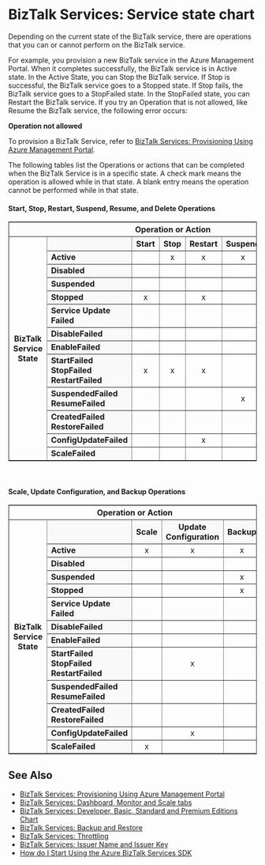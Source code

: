<properties 
	pageTitle="BizTalk Services: Service state chart | Azure" 
	description="The actions/operations allowed in different MABS status: stop, start, restart, suspend, resume, delete, scale, update configuration, and backing up" 
	services="biztalk-services" 
	documentationCenter="" 
	authors="MandiOhlinger" 
	manager="dwrede" 
	editor="cgronlun"/>

<tags 
	ms.service="biztalk-services" 
	ms.workload="integration" 
	ms.tgt_pltfrm="na" 
	ms.devlang="na" 
	ms.topic="article" 
	ms.date="02/01/2015" 
	ms.author="mandia"/>



# BizTalk Services: Service state chart
Depending on the current state of the BizTalk service, there are operations that you can or cannot perform on the BizTalk service.

For example, you provision a new BizTalk service in the Azure Management Portal. When it completes successfully, the BizTalk service is in Active state. In the Active State, you can Stop the BizTalk service. If Stop is successful, the BizTalk service goes to a Stopped state. If Stop fails, the BizTalk service goes to a StopFailed state. In the StopFailed state, you can Restart the BizTalk service. If you try an Operation that is not allowed, like Resume the BizTalk service, the following error occurs:

**Operation not allowed**

To provision a BizTalk Service, refer to [BizTalk Services: Provisioning Using Azure Management Portal](http://go.microsoft.com/fwlink/p/?LinkID=302280).

The following tables list the Operations or actions that can be completed when the BizTalk Service is in a specific state. A check mark means the operation is allowed while in that state. A blank entry means the operation cannot be performed while in that state.

#### Start, Stop, Restart, Suspend, Resume, and Delete Operations
<table border="1">
<tr>
        <th colspan="15">Operation or Action</th>
</tr>

<tr>
        <th rowspan="18">BizTalk Service State</th>
</tr>
<tr bgcolor="FAF9F9">
        <th> </th>
        <th>Start</th>
        <th>Stop</th>
        <th>Restart</th>
        <th>Suspend</th>
        <th>Resume</th>
        <th>Delete</th>
</tr>
<tr>
<td bgcolor="FAF9F9"><b>Active</b></td>
<td> </td>
<td><center>x</center></td>
<td><center>x</center></td>
<td><center>x</center></td>
<td> </td>
<td><center>x</center></td>
</tr>
<tr>
<td bgcolor="FAF9F9"><b>Disabled</b></td>
<td> </td>
<td> </td>
<td> </td>
<td> </td>
<td> </td>
<td><center>x</center></td>
</tr>
<tr>
<td bgcolor="FAF9F9"><b>Suspended</b></td>
<td> </td>
<td> </td>
<td> </td>
<td> </td>
<td><center>x</center></td>
<td><center>x</center></td>
</tr>
<tr>
<td bgcolor="FAF9F9"><b>Stopped</b></td>
<td><center>x</center></td>
<td> </td>
<td><center>x</center></td>
<td> </td>
<td> </td>
<td><center>x</center></td>
</tr>
<tr>
<td bgcolor="FAF9F9"><b>Service Update Failed</b></td>
<td> </td>
<td> </td>
<td> </td>
<td> </td>
<td> </td>
<td><center>x</center></td>
</tr>
<tr>
<td bgcolor="FAF9F9"><b>DisableFailed</b></td>
<td> </td>
<td> </td>
<td> </td>
<td> </td>
<td> </td>
<td><center>x</center></td>
</tr>
<tr>
<td bgcolor="FAF9F9"><b>EnableFailed</b></td>
<td> </td>
<td> </td>
<td> </td>
<td> </td>
<td> </td>
<td><center>x</center></td>
</tr>
<tr>
<td bgcolor="FAF9F9"><b>StartFailed<br/>
StopFailed<br/>
RestartFailed</b></td>
<td><center>x</center></td>
<td><center>x</center></td>
<td><center>x</center></td>
<td> </td>
<td> </td>
<td><center>x</center></td>
</tr>
<tr>
<td bgcolor="FAF9F9"><b>SuspendedFailed<br/>
ResumeFailed</b></td>
<td> </td>
<td> </td>
<td> </td>
<td><center>x</center></td>
<td><center>x</center></td>
<td><center>x</center></td>
</tr>
<tr>
<td bgcolor="FAF9F9"><b>CreatedFailed<br/>
RestoreFailed<br/></b></td>
<td> </td>
<td> </td>
<td> </td>
<td> </td>
<td> </td>
<td><center>x</center></td>
</tr>
<tr>
<td bgcolor="FAF9F9"><b>ConfigUpdateFailed</b></td>
<td> </td>
<td> </td>
<td><center>x</center></td>
<td> </td>
<td> </td>
<td><center>x</center></td>
</tr>
<tr>
<td bgcolor="FAF9F9"><b>ScaleFailed</b></td>
<td> </td>
<td> </td>
<td> </td>
<td> </td>
<td> </td>
<td><center>x</center></td>
</tr>
</table>
<br/>

#### Scale, Update Configuration, and Backup Operations
<table border="1">
<tr>
        <th colspan="15">Operation or Action</th>
</tr>

<tr>
        <th rowspan="18">BizTalk Service State</th>
</tr>
<tr bgcolor="FAF9F9">
        <th> </th>
        <th>Scale</th>
        <th>Update Configuration</th>
        <th>Backup</th>
</tr>
<tr>
<td bgcolor="FAF9F9"><b>Active</b></td>
<td><center>x</center></td>
<td><center>x</center></td>
<td><center>x</center></td>
</tr>
<tr>
<td bgcolor="FAF9F9"><b>Disabled</b></td>
<td> </td>
<td> </td>
<td> </td>
</tr>
<tr>
<td bgcolor="FAF9F9"><b>Suspended</b></td>
<td> </td>
<td> </td>
<td><center>x</center></td>
</tr>
<tr>
<td bgcolor="FAF9F9"><b>Stopped</b></td>
<td> </td>
<td> </td>
<td><center>x</center></td>
</tr>
<tr>
<td bgcolor="FAF9F9"><b>Service Update Failed</b></td>
<td> </td>
<td> </td>
<td> </td>
</tr>
<tr>
<td bgcolor="FAF9F9"><b>DisableFailed</b></td>
<td> </td>
<td> </td>
<td> </td>
</tr>
<tr>
<td bgcolor="FAF9F9"><b>EnableFailed</b></td>
<td> </td>
<td> </td>
<td> </td>
</tr>
<tr>
<td bgcolor="FAF9F9"><b>StartFailed<br/>
StopFailed<br/>
RestartFailed</b></td>
<td> </td>
<td><center>x</center></td>
<td> </td>
</tr>
<tr>
<td bgcolor="FAF9F9"><b>SuspendedFailed<br/>
ResumeFailed</b></td>
<td> </td>
<td> </td>
<td> </td>
</tr>
<tr>
<td bgcolor="FAF9F9"><b>CreatedFailed<br/>
RestoreFailed<br/></b></td>
<td> </td>
<td> </td>
<td> </td>
</tr>
<tr>
<td bgcolor="FAF9F9"><b>ConfigUpdateFailed</b></td>
<td> </td>
<td><center>x</center></td>
<td> </td>
</tr>
<tr>
<td bgcolor="FAF9F9"><b>ScaleFailed</b></td>
<td><center>x</center></td>
<td> </td>
<td> </td>
</tr>
</table>

## See Also
- [BizTalk Services: Provisioning Using Azure Management Portal](http://go.microsoft.com/fwlink/p/?LinkID=302280)<br/>
- [BizTalk Services: Dashboard, Monitor and Scale tabs](http://go.microsoft.com/fwlink/p/?LinkID=302281)<br/>
- [BizTalk Services: Developer, Basic, Standard and Premium Editions Chart](http://go.microsoft.com/fwlink/p/?LinkID=302279)<br/>
- [BizTalk Services: Backup and Restore](http://go.microsoft.com/fwlink/p/?LinkID=329873)<br/>
- [BizTalk Services: Throttling](http://go.microsoft.com/fwlink/p/?LinkID=302282)<br/>
- [BizTalk Services: Issuer Name and Issuer Key](http://go.microsoft.com/fwlink/p/?LinkID=303941)<br/>
- [How do I Start Using the Azure BizTalk Services SDK](http://go.microsoft.com/fwlink/p/?LinkID=302335)


